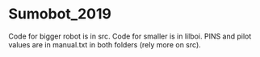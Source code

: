 # Sumobot_2019

Code for bigger robot is in src.
Code for smaller is in lilboi.
PINS and pilot values are in manual.txt in both folders
(rely more on src).